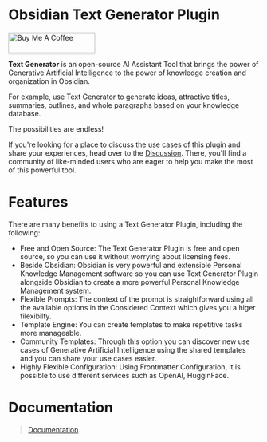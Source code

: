 
# Obsidian Text Generator Plugin 
<a href="https://www.buymeacoffee.com/haouarine" target="_blank"><img src="https://www.buymeacoffee.com/assets/img/custom_images/orange_img.png" alt="Buy Me A Coffee" style="height: 41px !important;width: 174px !important;box-shadow: 0px 3px 2px 0px rgba(190, 190, 190, 0.5) !important;-webkit-box-shadow: 0px 3px 2px 0px rgba(190, 190, 190, 0.5) !important;" ></a>

**Text Generator** is an open-source AI Assistant Tool that brings the power of Generative Artificial Intelligence to the power of knowledge creation and organization in Obsidian.

For example, use Text Generator to generate ideas, attractive titles, summaries, outlines, and whole paragraphs based on your knowledge database.

The possibilities are endless!

If you're looking for a place to discuss the use cases of this plugin and share your experiences, head over to the [Discussion](https://github.com/nhaouari/obsidian-textgenerator-plugin/discussions/categories/use-cases). There, you'll find a community of like-minded users who are eager to help you make the most of this powerful tool.

# Features

There are many benefits to using a Text Generator Plugin, including the following:

* Free and Open Source: The Text Generator Plugin is free and open source, so you can use it without worrying about licensing fees.
* Beside Obsidian: Obsidian is very powerful and extensible Personal Knowledge Management software so you can use Text Generator Plugin alongside Obsidian to create a more powerful Personal Knowledge Management system.
* Flexible Prompts: The context of the prompt is straightforward using all the available options in the Considered Context which gives you a higer filexibilty.
* Template Engine: You can create templates to make repetitive tasks more manageable.
* Community Templates: Through this option you can discover new use cases of Generative Artificial Intelligence using the shared templates and you can share your use cases easier.
* Highly Flexible Configuration: Using Frontmatter Configuration, it is possible to use different services such as OpenAI, HugginFace.

# Documentation 
> [Documentation](https://bit.ly/3ORwT00). 

